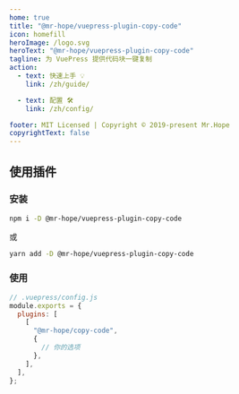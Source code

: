 ```yaml
---
home: true
title: "@mr-hope/vuepress-plugin-copy-code"
icon: homefill
heroImage: /logo.svg
heroText: "@mr-hope/vuepress-plugin-copy-code"
tagline: 为 VuePress 提供代码块一键复制
action:
  - text: 快速上手 💡
    link: /zh/guide/

  - text: 配置 🛠
    link: /zh/config/

footer: MIT Licensed | Copyright © 2019-present Mr.Hope
copyrightText: false
---
```


## 使用插件

### 安装

```bash
npm i -D @mr-hope/vuepress-plugin-copy-code
```

或

```bash
yarn add -D @mr-hope/vuepress-plugin-copy-code
```

### 使用

```js
// .vuepress/config.js
module.exports = {
  plugins: [
    [
      "@mr-hope/copy-code",
      {
        // 你的选项
      },
    ],
  ],
};
```

